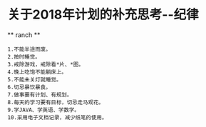# 关于2018年计划的补充思考--纪律

** ranch **

    1.不能半途而废。
    2.按时睡觉。
    3.戒除游戏，戒除看*片、*图。
    4.晚上吃饱不能躺床上。
    5.不能未关灯就睡觉。
    6.切忌暴饮暴食。
    7.做事要有计划、有规划。
    8.每天的学习要有目标，切忌走马观花。
    9.学JAVA、学英语、学数学。
    10.采用电子文档记录，减少纸笔的使用。
